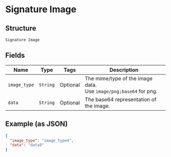 
# Signature Image

## Structure

`Signature Image`

## Fields

| Name | Type | Tags | Description |
|  --- | --- | --- | --- |
| `image_type` | `String` | Optional | The mime/type of the image data.<br>Use `image/png;base64` for png. |
| `data` | `String` | Optional | The base64 representation of the image. |

## Example (as JSON)

```json
{
  "image_type": "image_type4",
  "data": "data8"
}
```


